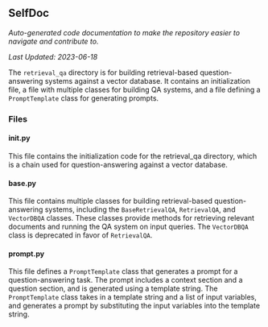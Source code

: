 <!--- START SELFDOC --->
## SelfDoc
_Auto-generated code documentation to make the repository easier to navigate and contribute to._

_Last Updated: 2023-06-18_

The `retrieval_qa` directory is for building retrieval-based question-answering systems against a vector database. It contains an initialization file, a file with multiple classes for building QA systems, and a file defining a `PromptTemplate` class for generating prompts.

### Files
#### __init__.py
This file contains the initialization code for the retrieval_qa directory, which is a chain used for question-answering against a vector database.

#### base.py
This file contains multiple classes for building retrieval-based question-answering systems, including the `BaseRetrievalQA`, `RetrievalQA`, and `VectorDBQA` classes. These classes provide methods for retrieving relevant documents and running the QA system on input queries. The `VectorDBQA` class is deprecated in favor of `RetrievalQA`.

#### prompt.py
This file defines a `PromptTemplate` class that generates a prompt for a question-answering task. The prompt includes a context section and a question section, and is generated using a template string. The `PromptTemplate` class takes in a template string and a list of input variables, and generates a prompt by substituting the input variables into the template string.

<!--- END SELFDOC --->